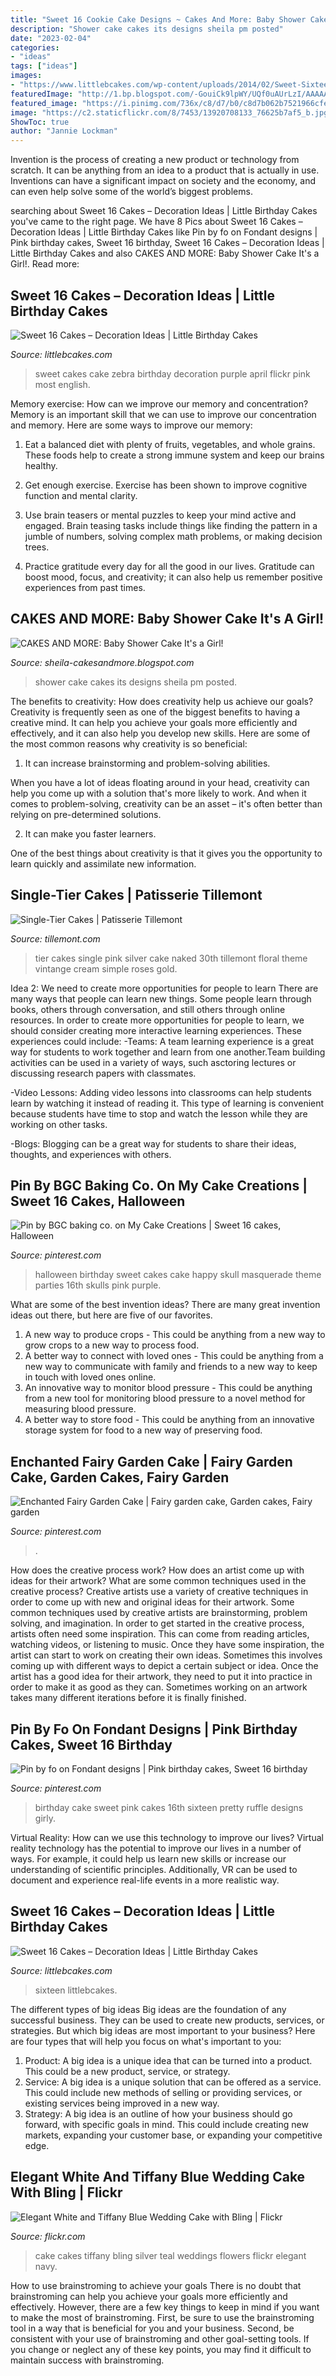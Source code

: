 ```yaml
---
title: "Sweet 16 Cookie Cake Designs ~ Cakes And More: Baby Shower Cake It&#039;s A Girl!"
description: "Shower cake cakes its designs sheila pm posted"
date: "2023-02-04"
categories:
- "ideas"
tags: ["ideas"]
images:
- "https://www.littlebcakes.com/wp-content/uploads/2014/02/Sweet-Sixteen-Cake-Ideas.jpg"
featuredImage: "http://1.bp.blogspot.com/-GouiCk9lpWY/UQf0uAUrLzI/AAAAAAAAFbY/PCVwZuDixlE/s1600/IMG_3864.JPG"
featured_image: "https://i.pinimg.com/736x/c8/d7/b0/c8d7b062b7521966cfee8a9f90b440d0--pink-ruffle-cake-ruffles.jpg"
image: "https://c2.staticflickr.com/8/7453/13920708133_76625b7af5_b.jpg"
ShowToc: true
author: "Jannie Lockman"
---
```



Invention is the process of creating a new product or technology from scratch. It can be anything from an idea to a product that is actually in use. Inventions can have a significant impact on society and the economy, and can even help solve some of the world’s biggest problems.

	

		
searching about Sweet 16 Cakes – Decoration Ideas | Little Birthday Cakes you've came to the right page. We have 8 Pics about Sweet 16 Cakes – Decoration Ideas | Little Birthday Cakes like Pin by fo on Fondant designs | Pink birthday cakes, Sweet 16 birthday, Sweet 16 Cakes – Decoration Ideas | Little Birthday Cakes and also CAKES AND MORE: Baby Shower Cake It&#039;s a Girl!. Read more:
		
    
## Sweet 16 Cakes – Decoration Ideas | Little Birthday Cakes

<img loading=lazy src="http://www.littlebcakes.com/wp-content/uploads/2014/02/Sweet-16-Cake-Ideas.jpg" onerror="this.onerror=null;this.src='https://tse4.mm.bing.net/th?id=OIP.YbbNUffOmahYdG1P8W8xIAHaLJ&amp;pid=15.1';" alt="Sweet 16 Cakes – Decoration Ideas | Little Birthday Cakes">

_Source: littlebcakes.com_

>sweet cakes cake zebra birthday decoration purple april flickr pink most english. 

	

Memory exercise: How can we improve our memory and concentration?
Memory is an important skill that we can use to improve our concentration and memory. Here are some ways to improve our memory:
1. Eat a balanced diet with plenty of fruits, vegetables, and whole grains. These foods help to create a strong immune system and keep our brains healthy.

2. Get enough exercise. Exercise has been shown to improve cognitive function and mental clarity.

3. Use brain teasers or mental puzzles to keep your mind active and engaged. Brain teasing tasks include things like finding the pattern in a jumble of numbers, solving complex math problems, or making decision trees.

4. Practice gratitude every day for all the good in our lives. Gratitude can boost mood, focus, and creativity; it can also help us remember positive experiences from past times.

    
## CAKES AND MORE: Baby Shower Cake It&#039;s A Girl!

<img loading=lazy src="http://1.bp.blogspot.com/-GouiCk9lpWY/UQf0uAUrLzI/AAAAAAAAFbY/PCVwZuDixlE/s1600/IMG_3864.JPG" onerror="this.onerror=null;this.src='https://tse2.mm.bing.net/th?id=OIP.ZYkKKy3Ov7X3a-JLLO9rgwHaFj&amp;pid=15.1';" alt="CAKES AND MORE: Baby Shower Cake It&#039;s a Girl!">

_Source: sheila-cakesandmore.blogspot.com_

>shower cake cakes its designs sheila pm posted. 

	

The benefits to creativity: How does creativity help us achieve our goals?
Creativity is frequently seen as one of the biggest benefits to having a creative mind. It can help you achieve your goals more efficiently and effectively, and it can also help you develop new skills. Here are some of the most common reasons why creativity is so beneficial: 
1. It can increase brainstorming and problem-solving abilities.

When you have a lot of ideas floating around in your head, creativity can help you come up with a solution that's more likely to work. And when it comes to problem-solving, creativity can be an asset – it's often better than relying on pre-determined solutions. 

2. It can make you faster learners.

One of the best things about creativity is that it gives you the opportunity to learn quickly and assimilate new information.

    
## Single-Tier Cakes | Patisserie Tillemont

<img loading=lazy src="https://www.tillemont.com/wp-content/uploads/photo-gallery-plugin/photo-gallery/import/single_tier_cakes-pink_silver_30-6.jpg" onerror="this.onerror=null;this.src='https://tse2.mm.bing.net/th?id=OIP.Girdax7WBXt-4eKXQtopzAAAAA&amp;pid=15.1';" alt="Single-Tier Cakes | Patisserie Tillemont">

_Source: tillemont.com_

>tier cakes single pink silver cake naked 30th tillemont floral theme vintange cream simple roses gold. 

	

Idea 2: We need to create more opportunities for people to learn
There are many ways that people can learn new things. Some people learn through books, others through conversation, and still others through online resources. In order to create more opportunities for people to learn, we should consider creating more interactive learning experiences. These experiences could include:
-Teams: A team learning experience is a great way for students to work together and learn from one another.Team building activities can be used in a variety of ways, such asctoring lectures or discussing research papers with classmates.

-Video Lessons: Adding video lessons into classrooms can help students learn by watching it instead of reading it. This type of learning is convenient because students have time to stop and watch the lesson while they are working on other tasks.

-Blogs: Blogging can be a great way for students to share their ideas, thoughts, and experiences with others.

    
## Pin By BGC Baking Co. On My Cake Creations | Sweet 16 Cakes, Halloween

<img loading=lazy src="https://i.pinimg.com/736x/23/18/0d/23180deb389d05b24be448d8064a7555--halloween-birthday-parties-birthday-party-decorations.jpg" onerror="this.onerror=null;this.src='https://tse1.mm.bing.net/th?id=OIP.nhiqvBm9ZTonv0V1X01WYgAAAA&amp;pid=15.1';" alt="Pin by BGC baking co. on My Cake Creations | Sweet 16 cakes, Halloween">

_Source: pinterest.com_

>halloween birthday sweet cakes cake happy skull masquerade theme parties 16th skulls pink purple. 

	

What are some of the best invention ideas?
There are many great invention ideas out there, but here are five of our favorites. 
1. A new way to produce crops - This could be anything from a new way to grow crops to a new way to process food. 
2. A better way to connect with loved ones - This could be anything from a new way to communicate with family and friends to a new way to keep in touch with loved ones online. 
3. An innovative way to monitor blood pressure - This could be anything from a new tool for monitoring blood pressure to a novel method for measuring blood pressure. 
4. A better way to store food - This could be anything from an innovative storage system for food to a new way of preserving food. 

    
## Enchanted Fairy Garden Cake | Fairy Garden Cake, Garden Cakes, Fairy Garden

<img loading=lazy src="https://i.pinimg.com/736x/5a/99/32/5a99320aaa065e4de8384aaa2be8b7bc.jpg" onerror="this.onerror=null;this.src='https://tse1.mm.bing.net/th?id=OIP.JK201HsOOs92WR1T3EjdbAHaJ3&amp;pid=15.1';" alt="Enchanted Fairy Garden Cake | Fairy garden cake, Garden cakes, Fairy garden">

_Source: pinterest.com_

>. 

	

How does the creative process work? How does an artist come up with ideas for their artwork? What are some common techniques used in the creative process?
Creative artists use a variety of creative techniques in order to come up with new and original ideas for their artwork. Some common techniques used by creative artists are brainstorming, problem solving, and imagination. In order to get started in the creative process, artists often need some inspiration. This can come from reading articles, watching videos, or listening to music. Once they have some inspiration, the artist can start to work on creating their own ideas. Sometimes this involves coming up with different ways to depict a certain subject or idea. Once the artist has a good idea for their artwork, they need to put it into practice in order to make it as good as they can. Sometimes working on an artwork takes many different iterations before it is finally finished.

    
## Pin By Fo On Fondant Designs | Pink Birthday Cakes, Sweet 16 Birthday

<img loading=lazy src="https://i.pinimg.com/736x/c8/d7/b0/c8d7b062b7521966cfee8a9f90b440d0--pink-ruffle-cake-ruffles.jpg" onerror="this.onerror=null;this.src='https://tse2.mm.bing.net/th?id=OIP.1hXEHmAK9AHxfm-_sQivjwHaN1&amp;pid=15.1';" alt="Pin by fo on Fondant designs | Pink birthday cakes, Sweet 16 birthday">

_Source: pinterest.com_

>birthday cake sweet pink cakes 16th sixteen pretty ruffle designs girly. 

	

Virtual Reality: How can we use this technology to improve our lives?
Virtual reality technology has the potential to improve our lives in a number of ways. For example, it could help us learn new skills or increase our understanding of scientific principles. Additionally, VR can be used to document and experience real-life events in a more realistic way.

    
## Sweet 16 Cakes – Decoration Ideas | Little Birthday Cakes

<img loading=lazy src="https://www.littlebcakes.com/wp-content/uploads/2014/02/Sweet-Sixteen-Cake-Ideas.jpg" onerror="this.onerror=null;this.src='https://tse4.mm.bing.net/th?id=OIP.fGlxGuFMAJgNDJLE4mPsagHaLq&amp;pid=15.1';" alt="Sweet 16 Cakes – Decoration Ideas | Little Birthday Cakes">

_Source: littlebcakes.com_

>sixteen littlebcakes. 

	

The different types of big ideas
Big ideas are the foundation of any successful business. They can be used to create new products, services, or strategies. But which big ideas are most important to your business? Here are four types that will help you focus on what's important to you: 
1. Product: A big idea is a unique idea that can be turned into a product. This could be a new product, service, or strategy. 
2. Service: A big idea is a unique solution that can be offered as a service. This could include new methods of selling or providing services, or existing services being improved in a new way. 
3. Strategy: A big idea is an outline of how your business should go forward, with specific goals in mind. This could include creating new markets, expanding your customer base, or expanding your competitive edge.

    
## Elegant White And Tiffany Blue Wedding Cake With Bling | Flickr

<img loading=lazy src="https://c2.staticflickr.com/8/7453/13920708133_76625b7af5_b.jpg" onerror="this.onerror=null;this.src='https://tse2.mm.bing.net/th?id=OIP.xLPws6lP96nlT9j_us9KTQHaKE&amp;pid=15.1';" alt="Elegant White and Tiffany Blue Wedding Cake with Bling | Flickr">

_Source: flickr.com_

>cake cakes tiffany bling silver teal weddings flowers flickr elegant navy. 

	

How to use brainstroming to achieve your goals
There is no doubt that brainstroming can help you achieve your goals more efficiently and effectively. However, there are a few key things to keep in mind if you want to make the most of brainstroming. First, be sure to use the brainstroming tool in a way that is beneficial for you and your business. Second, be consistent with your use of brainstroming and other goal-setting tools. If you change or neglect any of these key points, you may find it difficult to maintain success with brainstroming.

